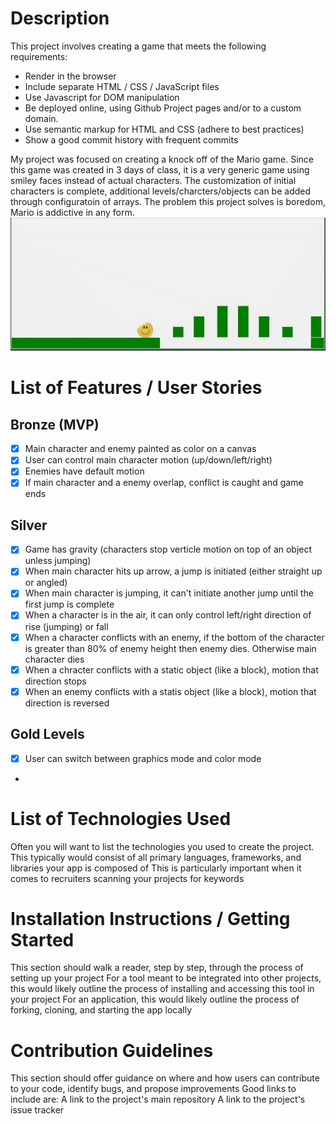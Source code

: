 # Description
This project involves creating a game that meets the following requirements:
* Render in the browser
* Include separate HTML / CSS / JavaScript files
* Use Javascript for DOM manipulation
* Be deployed online, using Github Project pages and/or to a custom domain.
* Use semantic markup for HTML and CSS (adhere to best practices)
* Show a good commit history with frequent commits  

My project was focused on creating a knock off of the Mario game.  Since this game was created 
in 3 days of class, it is a very generic game using smiley faces instead of actual characters. 
The customization of initial characters is complete, additional levels/charcters/objects can be added through configuratoin of arrays.  The problem this project solves is boredom, Mario is addictive in any form.
<img src="https://github.com/mo49838/mario/blob/main/mario.gif"></img>

# List of Features / User Stories
## Bronze (MVP)
- [x] Main character and enemy painted as color on a canvas
- [x] User can control main character motion (up/down/left/right)
- [x] Enemies have default motion
- [x] If main character and a enemy overlap, conflict is caught and game ends

## Silver
- [x] Game has gravity (characters stop verticle motion on top of an object unless jumping)
- [x] When main character hits up arrow, a jump is initiated (either straight up or angled)
- [x] When main character is jumping, it can't initiate another jump until the first jump is complete
- [x] When a character is in the air, it can only control left/right direction of rise (jumping) or fall
- [x] When a character conflicts with an enemy, if the bottom of the character is greater than 80% of enemy height then enemy dies.  Otherwise main character dies
- [x] When a chracter conflicts with a static object (like a block), motion that direction stops
- [x] When an enemy conflicts with a statis object (like a block), motion that direction is reversed

## Gold Levels
- [x] User can switch between graphics mode and color mode
-
# List of Technologies Used
Often you will want to list the technologies you used to create the project.
This typically would consist of all primary languages, frameworks, and libraries your app is composed of
This is particularly important when it comes to recruiters scanning your projects for keywords
# Installation Instructions / Getting Started
This section should walk a reader, step by step, through the process of setting up your project
For a tool meant to be integrated into other projects, this would likely outline the process of installing and accessing this tool in your project
For an application, this would likely outline the process of forking, cloning, and starting the app locally
# Contribution Guidelines
This section should offer guidance on where and how users can contribute to your code, identify bugs, and propose improvements
Good links to include are:
A link to the project's main repository
A link to the project's issue tracker
